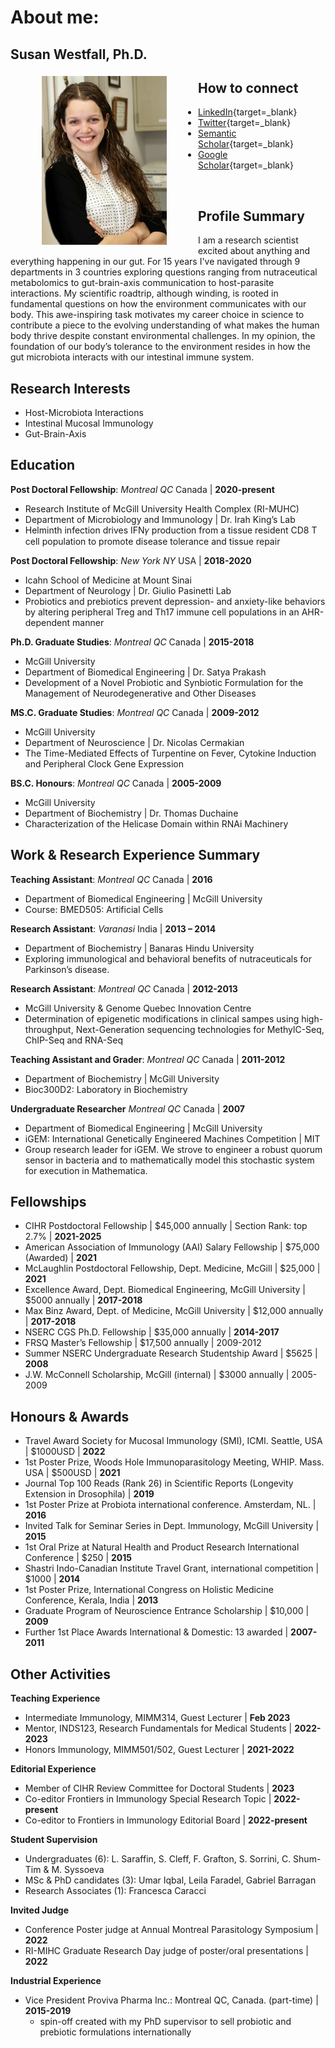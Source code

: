 # About me: 
## Susan Westfall, Ph.D.


<img src="pics/susan.jpg" alt="susan-photo" style="float:left;width:200px;height:270px;margin: 5px 50px;">

## How to connect
- [LinkedIn](https://www.linkedin.com/in/susan-westfall-9a7b4248){target=_blank}
- [Twitter](https://twitter.com/WestfallSusan){target=_blank}
- [Semantic Scholar](https://www.semanticscholar.org/author/Susan-Westfall/49749982){target=_blank}
- [Google Scholar](https://scholar.google.com/citations?user=EOFG8hQAAAAJ&hl=en){target=_blank}

<br>


## Profile Summary
I am a research scientist excited about anything and everything happening in our gut. For 15 years I've navigated through 9 departments in 3 countries exploring questions ranging from nutraceutical metabolomics to gut-brain-axis communication to host-parasite interactions. My scientific roadtrip, although winding, is rooted in fundamental questions on how the environment communicates with our body. This awe-inspiring task motivates my career choice in science to contribute a piece to the evolving understanding of what makes the human body thrive despite constant environmental challenges. In my opinion, the foundation of our body’s tolerance to the environment resides in how the gut microbiota interacts with our intestinal immune system. 

## Research Interests
 - Host-Microbiota Interactions
 - Intestinal Mucosal Immunology
 - Gut-Brain-Axis


## Education
**Post Doctoral Fellowship**: _Montreal QC_ Canada	| **2020-present** 
  - Research Institute of McGill University Health Complex (RI-MUHC)
  - Department of Microbiology and Immunology | Dr. Irah King’s Lab 			
  - Helminth infection drives IFN𝛾 production from a tissue resident CD8 T cell population to promote disease tolerance and tissue repair

**Post Doctoral Fellowship**: _New York NY_ USA	| **2018-2020** 
  - Icahn School of Medicine at Mount Sinai 
  - Department of Neurology | Dr. Giulio Pasinetti Lab 			
  - Probiotics and prebiotics prevent depression- and anxiety-like behaviors by altering peripheral Treg and Th17 immune cell populations in an AHR-dependent manner

**Ph.D. Graduate Studies**: _Montreal QC_ Canada	| **2015-2018** 
  - McGill University
  - Department of Biomedical Engineering | Dr. Satya Prakash 			
  - Development of a Novel Probiotic and Synbiotic Formulation for the Management of Neurodegenerative and Other Diseases 

**MS.C. Graduate Studies**: _Montreal QC_ Canada	| **2009-2012** 
  - McGill University
  - Department of Neuroscience | Dr. Nicolas Cermakian 			
  - The Time-Mediated Effects of Turpentine on Fever, Cytokine Induction and Peripheral Clock Gene Expression

**BS.C. Honours**: _Montreal QC_ Canada	| **2005-2009** 
  - McGill University
  - Department of Biochemistry | Dr. Thomas Duchaine 			
  - Characterization of the Helicase Domain within RNAi Machinery


## Work & Research Experience Summary
**Teaching Assistant**: _Montreal QC_ Canada	| **2016**
   - Department of Biomedical Engineering	| McGill University
   - Course: BMED505: Artificial Cells

**Research Assistant**: _Varanasi_ India	| **2013 – 2014**   
   - Department of Biochemistry	| Banaras Hindu University
   - Exploring immunological and behavioral benefits of nutraceuticals for Parkinson’s disease. 

**Research Assistant**: _Montreal QC_ Canada | **2012-2013**
   - McGill University & Genome Quebec Innovation Centre
   - Determination of epigenetic modifications in clinical sampes using high-throughput, Next-Generation sequencing technologies for MethylC-Seq, ChIP-Seq and RNA-Seq

**Teaching Assistant and Grader**: _Montreal QC_ Canada | **2011-2012**
   - Department of Biochemistry | McGill University
   - Bioc300D2: Laboratory in Biochemistry                                                                                      	
     
**Undergraduate Researcher** _Montreal QC_ Canada  | **2007**
   - Department of Biomedical Engineering | McGill University
   - iGEM: International Genetically Engineered Machines Competition | MIT
   - Group research leader for iGEM. We strove to engineer a robust quorum sensor in bacteria and to mathematically model this stochastic system for execution in Mathematica. 


## Fellowships
 - CIHR Postdoctoral Fellowship | $45,000 annually | Section Rank: top 2.7%  | **2021-2025**
 - American Association of Immunology (AAI) Salary Fellowship | $75,000 (Awarded) | **2021**
 - McLaughlin Postdoctoral Fellowship, Dept. Medicine, McGill | $25,000 | **2021**
 - Excellence Award, Dept. Biomedical Engineering, McGill University | $5000 annually | **2017-2018**
 - Max Binz Award, Dept. of Medicine, McGill University | $12,000 annually | **2017-2018**
 - NSERC CGS Ph.D. Fellowship | $35,000 annually | **2014-2017**
 - FRSQ Master’s Fellowship | $17,500 annually | 2009-2012
 - Summer NSERC Undergraduate Research Studentship Award | $5625 | **2008**
 - J.W. McConnell Scholarship, McGill (internal) | $3000 annually | 2005-2009


## Honours & Awards
 - Travel Award Society for Mucosal Immunology (SMI), ICMI. Seattle, USA | $1000USD | **2022**
 - 1st Poster Prize, Woods Hole Immunoparasitology Meeting, WHIP. Mass. USA | $500USD | **2021**
 - Journal Top 100 Reads (Rank 26) in Scientific Reports (Longevity Extension in Drosophila) | **2019**
 - 1st Poster Prize at Probiota international conference. Amsterdam, NL. | **2016**
 - Invited Talk for Seminar Series in Dept. Immunology, McGill University | **2015**
 - 1st Oral Prize at Natural Health and Product Research International Conference | $250	| **2015**
 - Shastri Indo-Canadian Institute Travel Grant, international competition | $1000 | **2014**
 - 1st Poster Prize, International Congress on Holistic Medicine Conference, Kerala, India | **2013**
 - Graduate Program of Neuroscience Entrance Scholarship | $10,000 | **2009**                                                            
 - Further 1st Place Awards International & Domestic: 13 awarded | **2007-2011**


## Other Activities
**Teaching Experience**
 - Intermediate Immunology, MIMM314, Guest Lecturer | **Feb 2023**
 - Mentor, INDS123, Research Fundamentals for Medical Students | **2022-2023**
 - Honors Immunology, MIMM501/502, Guest Lecturer | **2021-2022**

**Editorial Experience**
 - Member of CIHR Review Committee for Doctoral Students | **2023**
 - Co-editor Frontiers in Immunology Special Research Topic | **2022-present**
 - Co-editor to Frontiers in Immunology Editorial Board | **2022-present**

**Student Supervision**
 - Undergraduates (6): L. Saraffin, S. Cleff, F. Grafton, S. Sorrini, C. Shum-Tim & M. Syssoeva
 - MSc & PhD candidates (3): Umar Iqbal, Leila Faradel, Gabriel Barragan
 - Research Associates (1): Francesca Caracci

**Invited Judge**
 - Conference Poster judge at Annual Montreal Parasitology Symposium | **2022**
 - RI-MIHC Graduate Research Day judge of poster/oral presentations | **2022**

**Industrial Experience**
 - Vice President Proviva Pharma Inc.: Montreal QC, Canada. (part-time) | **2015-2019**
   - spin-off created with my PhD supervisor to sell probiotic and prebiotic formulations internationally



 
